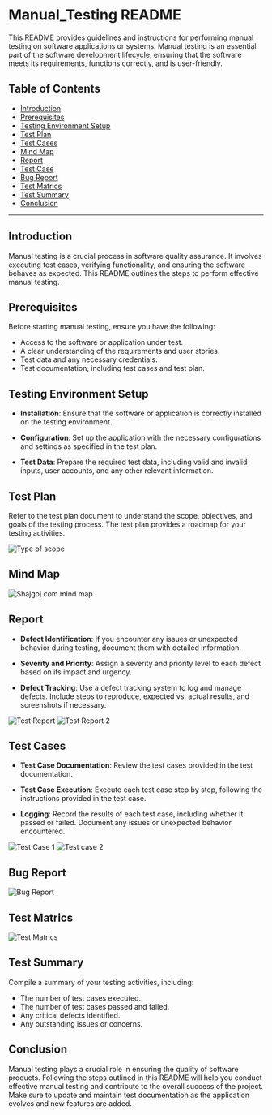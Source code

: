 # Manual_Testing README

This README provides guidelines and instructions for performing manual testing on software applications or systems. Manual testing is an essential part of the software development lifecycle, ensuring that the software meets its requirements, functions correctly, and is user-friendly.

## Table of Contents

 - [Introduction](#introduction)
 - [Prerequisites](#prerequisites)
 - [Testing Environment Setup](#testing-environment-setup)
 - [Test Plan](#test-plan)
 - [Test Cases](#test-cases)
 - [Mind Map](#mind-map)
 - [Report](#report)
 - [Test Case](#test-case)
 - [Bug Report](#bug-report)
 - [Test Matrics](#test-matrics)
 - [Test Summary](#test-summary)
 - [Conclusion](#conclusion)

---

## Introduction

Manual testing is a crucial process in software quality assurance. It involves executing test cases, verifying functionality, and ensuring the software behaves as expected. This README outlines the steps to perform effective manual testing.

## Prerequisites

Before starting manual testing, ensure you have the following:

- Access to the software or application under test.
- A clear understanding of the requirements and user stories.
- Test data and any necessary credentials.
- Test documentation, including test cases and test plan.

## Testing Environment Setup

 - **Installation**: Ensure that the software or application is correctly installed on the testing environment.

 - **Configuration**: Set up the application with the necessary configurations and settings as specified in the test plan.

 - **Test Data**: Prepare the required test data, including valid and invalid inputs, user accounts, and any other relevant information.

## Test Plan

Refer to the test plan document to understand the scope, objectives, and goals of the testing process. The test plan provides a roadmap for your testing activities.

![Type of scope](https://github.com/tofayel143/Manual-Testing/blob/main/Image/Testing%20type%20Scope.png)

## Mind Map

![Shajgoj.com mind map](https://github.com/tofayel143/Manual-Testing/blob/main/Shajgoj_login.png)

## Report

- **Defect Identification**: If you encounter any issues or unexpected behavior during testing, document them with detailed information.

- **Severity and Priority**: Assign a severity and priority level to each defect based on its impact and urgency.

- **Defect Tracking**: Use a defect tracking system to log and manage defects. Include steps to reproduce, expected vs. actual results, and screenshots if necessary.

![Test Report](https://github.com/tofayel143/Manual-Testing/blob/main/Image/Test%20case%20report.png)
![Test Report 2](https://github.com/tofayel143/Manual-Testing/blob/main/Image/Test%20case%20report-2.png)

## Test Cases

- **Test Case Documentation**: Review the test cases provided in the test documentation.

- **Test Case Execution**: Execute each test case step by step, following the instructions provided in the test case.

- **Logging**: Record the results of each test case, including whether it passed or failed. Document any issues or unexpected behavior encountered.

![Test Case 1](https://github.com/tofayel143/Manual-Testing/blob/main/Image/Test%20case-1.png)
![Test case 2](https://github.com/tofayel143/Manual-Testing/blob/main/Image/Test%20case-2.png)

## Bug Report

![Bug Report](https://github.com/tofayel143/Manual-Testing/blob/main/Image/Bug%20report.png)

## Test Matrics

![Test Matrics](https://github.com/tofayel143/Manual-Testing/blob/main/Image/Test%20matrix.png)

## Test Summary

Compile a summary of your testing activities, including:

- The number of test cases executed.
- The number of test cases passed and failed.
- Any critical defects identified.
- Any outstanding issues or concerns.

## Conclusion

Manual testing plays a crucial role in ensuring the quality of software products. Following the steps outlined in this README will help you conduct effective manual testing and contribute to the overall success of the project. Make sure to update and maintain test documentation as the application evolves and new features are added.
